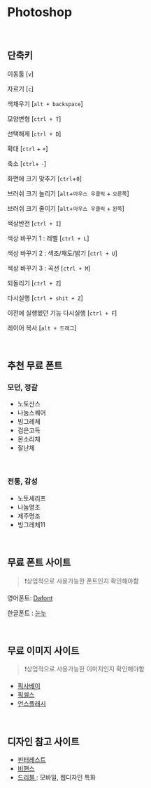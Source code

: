 # Photoshop

​    

## 단축키

이동툴 [`v`]

자르기 [`c`]

색채우기 [`alt + backspace`]

모양변형 [`ctrl + T`]

선택해제 [`ctrl + D`]

확대 [`ctrl` + `+`]

축소 [`ctrl`+ `-`]

화면에 크기 맞추기 [`ctrl`+`0`]

브러쉬 크기 늘리기 [`alt`+`마우스 우클릭` + `오른쪽`]

브러쉬 크기 줄이기 [`alt`+`마우스 우클릭` + `왼쪽`]

색상반전 [`ctrl + I`]

색상 바꾸기 1 : 레벨 [`ctrl + L`]

색상 바꾸기 2 : 색조/채도/밝기 [`ctrl + U`]

색상 바꾸기 3 : 곡선 [`ctrl + M`]

되돌리기 [`ctrl + Z`]

다시실행 [`ctrl + shit + Z`]

이전에 실행했던 기능 다시실행 [`ctrl + F`]

레이어 복사 [`alt + 드래그`]

​    

## 추천 무료 폰트

### 모던, 정갈

- 노토산스
- 나눔스퀘어
- 빙그레체
- 검은고득
- 몬소리체
- 잘난체

​    

### 전통, 감성

- 노토세리프
- 나눔명조
- 제주명조
- 빙그레체11

​    

## 무료 폰트 사이트

> ❗상업적으로 사용가능한 폰트인지 확인해야함 

영어폰트:  [Dafont](https://www.dafont.com/)

한글폰트 :  [눈누](https://noonnu.cc/)

​     

## 무료 이미지 사이트

> ❗상업적으로 사용가능한 이미지인지 확인해야함 

- [픽사베이](https://pixabay.com/)
- [픽셀스](https://www.pexels.com)
- [언스플래시](https://unsplash.com)

​    

## 디자인 참고 사이트

- [핀터레스트](https://www.pinterest.co.kr/)
- [비핸스](https://www.behance.net/)
- [드리블 ](https://dribbble.com): 모바일, 웹디자인 특화
